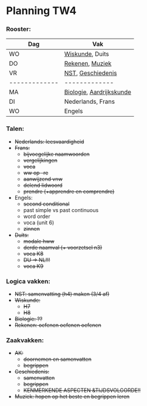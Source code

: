 # Planning TW4

### Rooster:

| Dag  | Vak |
| ------------- | ------------- |
| WO  | [Wiskunde](Wiskunde), Duits  |
| DO  | [Rekenen](Rekenen), [Muziek](Muziek)  |
| VR  | [NST](NST), [Geschiedenis](Geschiedenis)  |
| ------------- | ------------- |
| MA | [Biologie](School/2VWO/TW4/Biologie.md), [Aardrijkskunde](Aardrijkskunde)  |
| DI  | Nederlands, Frans  |
| WO  | Engels  |

### Talen:

- ~~Nederlands: leesvaardigheid~~
- ~~Frans:~~
	- ~~bijvoegelijke naamwoorden~~
	- ~~vergelijkingen~~
	- ~~voca~~
	- ~~ww op -re~~
	- ~~aanwijzend vnw~~
	- ~~delend lidwoord~~
	- ~~prendre (+apprendre en comprendre)~~
- Engels:
	- ~~second conditional~~
	- past simple vs past continuous
	- word order
	- voca (unit 6)
	- ~~zinnen~~
- ~~Duits:~~
	- ~~modale hww~~
	- ~~derde naamval (+ voorzetsel n3)~~
	- ~~voca K8~~
	- ~~DU -> NL!!!~~
	- ~~voca K9~~

### Logica vakken:

- ~~NST: samenvatting (h4) maken (3/4 af)~~
- ~~Wiskunde:~~
	- ~~H7~~
	- ~~H8~~
- ~~Biologie: ??~~
- ~~Rekenen: oefenen oefenen oefenen~~

### Zaakvakken:

- ~~AK:~~ 
	- ~~doornemen en samenvatten~~
	- ~~begrippen~~
- ~~Geschiedenis:~~
	- ~~samenvatten~~
	- ~~begrippen~~
	- ~~KENMERKENDE ASPECTEN &TIJDSVOLGORDE!!~~
- ~~Muziek: hopen op het beste en begrippen leren~~
